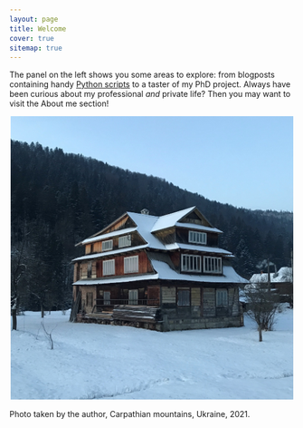 ```yaml
---
layout: page
title: Welcome
cover: true
sitemap: true
---
```


The panel on the left shows you some areas to explore: from blogposts containing handy [Python scripts](https://renswilderom.github.io/blog/python/) to a taster of my PhD project. Always have been curious about my professional _and_ private life? Then you may want to visit the About me section!

<!-- ![home](/assets/img/home_2.jpeg) -->
<p align="center">
<img src="/assets/img/home_2.jpeg" alt="Carpathian" width="500" height="500" />
</p>

Photo taken by the author, Carpathian mountains, Ukraine, 2021.
